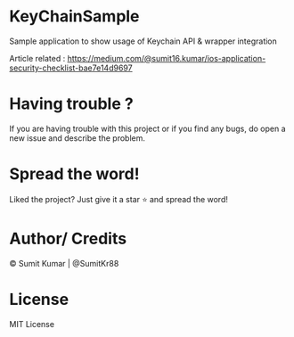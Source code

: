 # KeyChainSample
Sample application to show usage of Keychain API &amp; wrapper integration

Article related : https://medium.com/@sumit16.kumar/ios-application-security-checklist-bae7e14d9697

# Having trouble ?
If you are having trouble with this project or if you find any bugs, do open a new issue and describe the problem.

# Spread the word!
Liked the project? Just give it a star ⭐️ and spread the word!

# Author/ Credits
© Sumit Kumar | @SumitKr88

# License
MIT License
